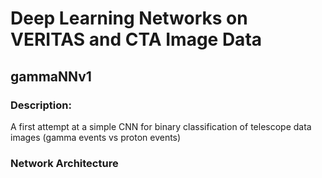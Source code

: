 # Deep Learning Networks on VERITAS and CTA Image Data

## gammaNNv1

### **Description:** 

A first attempt at a simple CNN for binary classification of telescope data
images (gamma events vs proton events)

### Network Architecture



